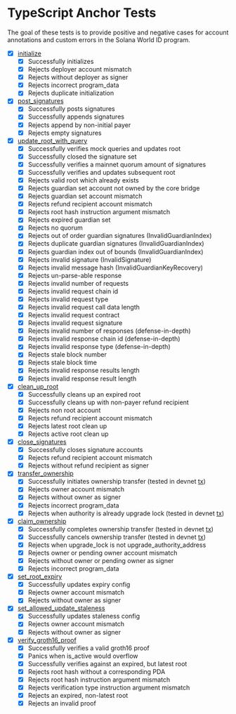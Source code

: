 # TypeScript Anchor Tests

The goal of these tests is to provide positive and negative cases for account annotations and custom errors in the Solana World ID program.

- [x] [initialize](/programs/solana-world-id-program/src/instructions/initialize.rs)
  - [x] Successfully initializes
  - [x] Rejects deployer account mismatch
  - [x] Rejects without deployer as signer
  - [x] Rejects incorrect program_data
  - [x] Rejects duplicate initialization
- [x] [post_signatures](/programs/solana-world-id-program/src/instructions/post_signatures.rs)
  - [x] Successfully posts signatures
  - [x] Successfully appends signatures
  - [x] Rejects append by non-initial payer
  - [x] Rejects empty signatures
- [x] [update_root_with_query](/programs/solana-world-id-program/src/instructions/update_root_with_query.rs)
  - [x] Successfully verifies mock queries and updates root
  - [x] Successfully closed the signature set
  - [x] Successfully verifies a mainnet quorum amount of signatures
  - [x] Successfully verifies and updates subsequent root
  - [x] Rejects valid root which already exists
  - [x] Rejects guardian set account not owned by the core bridge
  - [x] Rejects guardian set account mismatch
  - [x] Rejects refund recipient account mismatch
  - [x] Rejects root hash instruction argument mismatch
  - [x] Rejects expired guardian set
  - [x] Rejects no quorum
  - [x] Rejects out of order guardian signatures (InvalidGuardianIndex)
  - [x] Rejects duplicate guardian signatures (InvalidGuardianIndex)
  - [x] Rejects guardian index out of bounds (InvalidGuardianIndex)
  - [x] Rejects invalid signature (InvalidSignature)
  - [x] Rejects invalid message hash (InvalidGuardianKeyRecovery)
  - [x] Rejects un-parse-able response
  - [x] Rejects invalid number of requests
  - [x] Rejects invalid request chain id
  - [x] Rejects invalid request type
  - [x] Rejects invalid request call data length
  - [x] Rejects invalid request contract
  - [x] Rejects invalid request signature
  - [x] Rejects invalid number of responses (defense-in-depth)
  - [x] Rejects invalid response chain id (defense-in-depth)
  - [x] Rejects invalid response type (defense-in-depth)
  - [x] Rejects stale block number
  - [x] Rejects stale block time
  - [x] Rejects invalid response results length
  - [x] Rejects invalid response result length
- [x] [clean_up_root](/programs/solana-world-id-program/src/instructions/clean_up_root.rs)
  - [x] Successfully cleans up an expired root
  - [x] Successfully cleans up with non-payer refund recipient
  - [x] Rejects non root account
  - [x] Rejects refund recipient account mismatch
  - [x] Rejects latest root clean up
  - [x] Rejects active root clean up
- [x] [close_signatures](/programs/solana-world-id-program/src/instructions/close_signatures.rs)
  - [x] Successfully closes signature accounts
  - [x] Rejects refund recipient account mismatch
  - [x] Rejects without refund recipient as signer
- [x] [transfer_ownership](/programs/solana-world-id-program/src/instructions/admin.rs)
  - [x] Successfully initiates ownership transfer (tested in devnet [tx](https://explorer.solana.com/tx/326xwyUDtMGVXiTb4GTG8kTSbamcQkyGeArCqLmB3A7B9n8YqgTThHrAcneBRYpuLvWvfF4VzPXHKgkQAqaNNezj?cluster=devnet))
  - [x] Rejects owner account mismatch
  - [x] Rejects without owner as signer
  - [x] Rejects incorrect program_data
  - [x] Rejects when authority is already upgrade lock (tested in devnet [tx](https://explorer.solana.com/tx/4oNUTMbWEk2ZgPMDESLjwTpDyvHP9Gd7JmZ4kkzLVHrrX4BV4FzGjQNQy7JJdJogGoa5q3rohJmB3FVeHEoxXnoo?cluster=devnet))
- [x] [claim_ownership](/programs/solana-world-id-program/src/instructions/admin.rs)
  - [x] Successfully completes ownership transfer (tested in devnet [tx](https://explorer.solana.com/tx/5gxvcw7R4oZ9ThKUGts3QkW2QW4PNwjoYJFqfxXTV1vtaNBUbxz8wnX7YVHghoPtHUCErUNhT95nu9Pw1fbUTxyZ?cluster=devnet))
  - [x] Successfully cancels ownership transfer (tested in devnet [tx](https://explorer.solana.com/tx/3wkymUcYBcR8yw5xtmcu1hdSiZCq7cXdSyG7usTgUckag99FirU57H8Kf7Nd5P7zjsdkef48vJRfnyj2ieSQpEJx?cluster=devnet))
  - [x] Rejects when upgrade_lock is not upgrade_authority_address
  - [x] Rejects owner or pending owner account mismatch
  - [x] Rejects without owner or pending owner as signer
  - [x] Rejects incorrect program_data
- [x] [set_root_expiry](/programs/solana-world-id-program/src/instructions/admin.rs)
  - [x] Successfully updates expiry config
  - [x] Rejects owner account mismatch
  - [x] Rejects without owner as signer
- [x] [set_allowed_update_staleness](/programs/solana-world-id-program/src/instructions/admin.rs)
  - [x] Successfully updates staleness config
  - [x] Rejects owner account mismatch
  - [x] Rejects without owner as signer
- [x] [verify_groth16_proof](/programs/solana-world-id-program/src/instructions/admin.rs)
  - [x] Successfully verifies a valid groth16 proof
  - [x] Panics when is_active would overflow
  - [x] Successfully verifies against an expired, but latest root
  - [x] Rejects root hash without a corresponding PDA
  - [x] Rejects root hash instruction argument mismatch
  - [x] Rejects verification type instruction argument mismatch
  - [x] Rejects an expired, non-latest root
  - [x] Rejects an invalid proof
